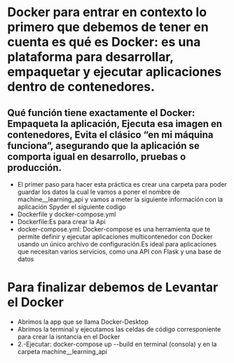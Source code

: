 # Docker para entrar en contexto lo primero que debemos de tener en cuenta es qué es Docker: es una plataforma para desarrollar, empaquetar y ejecutar aplicaciones dentro de contenedores.
## Qué función tiene exactamente el Docker: Empaqueta la aplicación, Ejecuta esa imagen en contenedores, Evita el clásico “en mi máquina funciona”, asegurando que la aplicación se comporta igual en desarrollo, pruebas o producción.
- El primer paso para hacer esta práctica es crear una carpeta para poder guardar los datos la cual le vamos a poner el nombre de machine__learning_api y vamos a meter la siguiente información con la aplicación Spyder el siguiente codigo
- Dockerfile y docker-compose.yml
- Dockerfile:Es para crear la Api
- docker-compose.yml: Docker-compose es una herramienta que te permite definir y ejecutar aplicaciones multicontenedor con Docker usando un único archivo de configuración.Es ideal para aplicaciones que necesitan varios servicios, como una API con Flask y una base de datos 
 
# Para finalizar debemos de Levantar el Docker 
- Abrimos la app que se llama Docker-Desktop
- Abrimos la terminal y ejecutamos las celdas de código corresponiente para crear la isntancia en el Docker
- 2.-Ejecutar: docker-compose up --build en terminal (consola) y en la carpeta machine__learning_api
